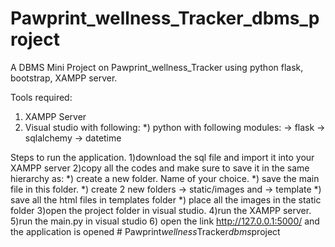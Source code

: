 # Pawprint_wellness_Tracker_dbms_project

A DBMS Mini Project on   Pawprint_wellness_Tracker using python flask, bootstrap, XAMPP server.

Tools required:
1) XAMPP Server
2) Visual studio with following:
  *) python with following modules:
    -> flask
    -> sqlalchemy
    -> datetime
  
Steps to run the application.
1)download the sql file and import it into your XAMPP server
2)copy all the codes and make sure to save it in the same hierarchy as:
  *) create a new folder. Name of your choice.
  *) save the main file in this folder.
  *) create 2 new folders -> static/images and -> template
  *) save all the html files in templates folder
  *) place all the images in the static folder
3)open the project folder in visual studio.
4)run the XAMPP server.
5)run the main.py in visual studio
6) open the link http://127.0.0.1:5000/ and the application  is opened
#   P a w p r i n t _ w e l l n e s s _ T r a c k e r _ d b m s _ p r o j e c t  
 